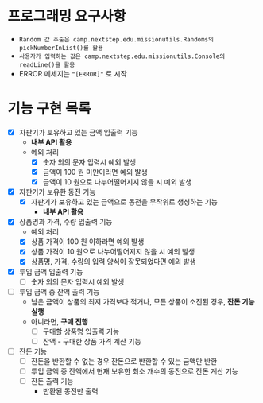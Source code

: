 # 프로그래밍 요구사항
- `Random 값 추출은 camp.nextstep.edu.missionutils.Randoms의 pickNumberInList()를 활용`
- `사용자가 입력하는 값은 camp.nextstep.edu.missionutils.Console의 readLine()을 활용`
- ERROR 메세지는 `"[ERROR]"` 로 시작
# 기능 구현 목록

- [X] 자판기가 보유하고 있는 금액 입출력 기능
  - **내부 API 활용**
  - 예외 처리
    - [X] 숫자 외의 문자 입력시 예외 발생
    - [X] 금액이 100 원 미만이라면 예외 발생
    - [X] 금액이 10 원으로 나누어떨어지지 않을 시 예외 발생

- [X] 자판기가 보유한 동전 기능
  - [X] 자판기가 보유하고 있는 금액으로 동전을 무작위로 생성하는 기능
    - **내부 API 활용**

- [X] 상품명과 가격, 수량 입출력 기능
  - 예외 처리
  - [X] 상품 가격이 100 원 이하라면 예외 발생
  - [X] 상품 가격이 10 원으로 나누어떨어지지 않을 시 예외 발생
  - [X] 상품명, 가격, 수량의 입력 양식이 잘못되었다면 예외 발생

- [X] 투입 금액 입출력 기능
  - [ ] 숫자 외의 문자 입력시 예외 발생
  
- [ ] 투입 금액 중 잔액 출력 기능
  - 남은 금액이 상품의 최저 가격보다 적거나, 모든 상품이 소진된 경우, **잔돈 기능 실행**
  - 아니라면, **구매 진행**
    - [ ] 구매할 상품명 입출력 기능
    - [ ] 잔액 - 구매한 상품 가격 계산 기능
    
- [ ] 잔돈 기능
  - [ ] 잔돈을 반환할 수 없는 경우 잔돈으로 반환할 수 있는 금액만 반환
  - [ ] 투입 금액 중 잔액에서 현재 보유한 최소 개수의 동전으로 잔돈 계산 기능
  - [ ] 잔돈 출력 기능
    - 반환된 동전만 출력
